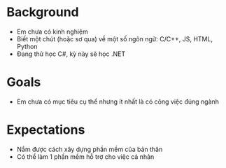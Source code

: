 # Background

- Em chưa có kinh nghiệm
- Biết một chút (hoặc sơ qua) về một số ngôn ngữ: C/C++, JS, HTML, Python
- Đang thử học C#, kỳ này sẽ học .NET

# Goals

- Em chưa có mục tiêu cụ thể nhưng ít nhất là có công việc đúng ngành

# Expectations

- Nắm được cách xây dựng phần mềm của bản thân
- Có thể làm 1 phần mềm hỗ trợ cho việc cá nhân
